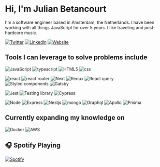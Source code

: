 # Hi, I'm Julian Betancourt

I'm a software engineer based in Amsterdam, the Netherlands. I have been working with all things JavaScript for over 5 years. I like traveling and post-hardcore music.

[![Twitter](https://img.shields.io/badge/Twitter-%231DA1F2.svg?&style=flat-square&logo=twitter&logoColor=white)](https://twitter.com/juliian41) [![LinkedIn](https://img.shields.io/badge/LinkedIn-%230077B5.svg?&style=flat-square&logo=linkedin&logoColor=white)](https://linkedin.com/in/julian-betancourt) [![Website](https://img.shields.io/badge/website-blue?style=flat-square&logo=Next.js&logoColor=white)](https://julianbetancourt.co)

## Tools I can leverage to solve problems include

![ JavaScript](https://img.shields.io/badge/_JavaScript-black?style=for-the-badge&logo=javascript) ![typescript](https://img.shields.io/badge/typescript-black?style=for-the-badge&logo=typescript)
 ![HTML5](https://img.shields.io/badge/HTML5-black?style=for-the-badge&logo=html5) ![css](https://img.shields.io/badge/css-black?style=for-the-badge&logo=css3)

![react](https://img.shields.io/badge/react-black?style=for-the-badge&logo=react) ![react router](https://img.shields.io/badge/react_router-black?style=for-the-badge&logo=react+router) ![Next](https://img.shields.io/badge/Next-black?style=for-the-badge&logo=next.js) ![Redux](https://img.shields.io/badge/Redux-black?style=for-the-badge&logo=redux) ![React query](https://img.shields.io/badge/React_query-black?style=for-the-badge&logo=react+query) ![Styled components](https://img.shields.io/badge/Styled_components-black?style=for-the-badge&logo=styled+components) ![Gatsby](https://img.shields.io/badge/Gatsby-black?style=for-the-badge&logo=gatsby)

![Jest](https://img.shields.io/badge/Jest-black?style=for-the-badge&logo=jest) ![Testing library](https://img.shields.io/badge/Testing_library-black?style=for-the-badge&logo=testing+library) ![Cypress](https://img.shields.io/badge/Cypress-black?style=for-the-badge&logo=cypress)

![Node](https://img.shields.io/badge/Node-black?style=for-the-badge&logo=node.js) ![Express](https://img.shields.io/badge/Express-black?style=for-the-badge&logo=express) ![Nestjs](https://img.shields.io/badge/Nestjs-black?style=for-the-badge&logo=Nestjs) ![mongo](https://img.shields.io/badge/mongo-black?style=for-the-badge&logo=Mongodb) ![Graphql](https://img.shields.io/badge/Graphql-black?style=for-the-badge&logo=graphql) ![Apollo](https://img.shields.io/badge/Apollo-black?style=for-the-badge&logo=apollo+graphql) ![Prisma](https://img.shields.io/badge/Prisma-black?style=for-the-badge&logo=prisma)

## Currently expanding my knowledge on

![Docker](https://img.shields.io/badge/Docker-black?style=for-the-badge&logo=docker) ![AWS](https://img.shields.io/badge/AWS-black?style=for-the-badge&logo=amazon+aws)



## :headphones: Spotify Playing

[![Spotify](https://julianbetancourt.co/api/spotify-last-song)](https://open.spotify.com/user/juliian41)
